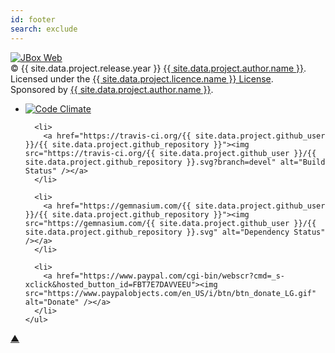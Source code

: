 ```yaml
---
id: footer
search: exclude
---
```


<div class="col-sm-1">
  <a href="{{ site.data.project.author.url }}">
    <img class="thumbnail img-responsive" src="{{ site.baseurl }}/images/jbox_logo.jpg" alt="JBox Web" />
  </a>
</div>

<div class="col-sm-10 centered">
  &copy; {{ site.data.project.release.year }} <a href="{{ site.data.project.author.url }}">{{ site.data.project.author.name }}</a>.
  Licensed under the <a href="{{ site.data.project.licence.url }}">{{ site.data.project.licence.name }} License</a>.
  <br>Sponsored by <a href="{{ site.data.project.author.url }}">{{ site.data.project.author.name }}</a>.
  <br>
  <span class="container centered">
    <ul class="list-inline">
      <li>
        <a href="https://codeclimate.com/github/{{ site.data.project.github_user }}/{{ site.data.project.github_repository }}"><img src="https://codeclimate.com/github/{{ site.data.project.github_user }}/{{ site.data.project.github_repository }}.png" alt="Code Climate" /></a>
      </li>

      <li>
        <a href="https://travis-ci.org/{{ site.data.project.github_user }}/{{ site.data.project.github_repository }}"><img src="https://travis-ci.org/{{ site.data.project.github_user }}/{{ site.data.project.github_repository }}.svg?branch=devel" alt="Build Status" /></a>
      </li>

      <li>
        <a href="https://gemnasium.com/{{ site.data.project.github_user }}/{{ site.data.project.github_repository }}"><img src="https://gemnasium.com/{{ site.data.project.github_user }}/{{ site.data.project.github_repository }}.svg" alt="Dependency Status" /></a>
      </li>

      <li>
        <a href="https://www.paypal.com/cgi-bin/webscr?cmd=_s-xclick&hosted_button_id=FBT7E7DAVVEEU"><img src="https://www.paypalobjects.com/en_US/i/btn/btn_donate_LG.gif" alt="Donate" /></a>
      </li>
    </ul>
  </span>
</div>

<div class="col-sm-1">
  <p class="text-right"><a href="#top">&#x25B2;</a></p>
</div>
